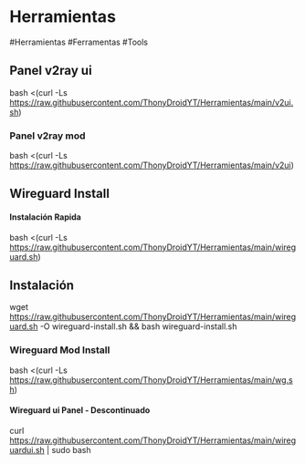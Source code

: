 # Herramientas
#Herramientas #Ferramentas #Tools

## Panel v2ray ui
bash <(curl -Ls https://raw.githubusercontent.com/ThonyDroidYT/Herramientas/main/v2ui.sh)

### Panel v2ray mod 

bash <(curl -Ls https://raw.githubusercontent.com/ThonyDroidYT/Herramientas/main/v2ui)

## Wireguard Install

#### Instalación Rapida
bash <(curl -Ls https://raw.githubusercontent.com/ThonyDroidYT/Herramientas/main/wireguard.sh)

## Instalación
wget https://raw.githubusercontent.com/ThonyDroidYT/Herramientas/main/wireguard.sh -O wireguard-install.sh && bash wireguard-install.sh

### Wireguard Mod Install
bash <(curl -Ls https://raw.githubusercontent.com/ThonyDroidYT/Herramientas/main/wg.sh)

#### Wireguard ui Panel - Descontinuado
curl https://raw.githubusercontent.com/ThonyDroidYT/Herramientas/main/wireguardui.sh | sudo bash
